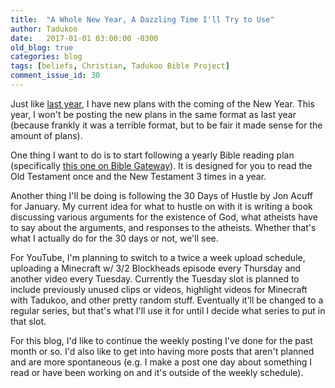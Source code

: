 ```yaml
---
title:  "A Whole New Year, A Dazzling Time I'll Try to Use"
author: Tadukoo
date:   2017-01-01 03:00:00 -0300
old_blog: true
categories: blog
tags: [beliefs, Christian, Tadukoo Bible Project]
comment_issue_id: 30
---
```

Just like <a href="{{ site.baseurl }}{% post_url 2016-01-01-new-year-new-plans %}">last year</a>, I have new plans with the coming of the New Year. This year, 
I won't be posting the new plans in the same format as last year (because frankly it was a terrible format, but to be fair it made sense for the amount of plans).

One thing I want to do is to start following a yearly Bible reading plan (specifically 
<a href="http://www.biblestudytools.com/bible-reading-plan/one-year-immersion-plan.html">this one on Bible Gateway</a>). It is designed for you to read the Old 
Testament once and the New Testament 3 times in a year.

Another thing I'll be doing is following the 30 Days of Hustle by Jon Acuff for January. My current idea for what to hustle on with it is writing a book 
discussing various arguments for the existence of God, what atheists have to say about the arguments, and responses to the atheists. Whether that's what I 
actually do for the 30 days or not, we'll see.

For YouTube, I'm planning to switch to a twice a week upload schedule, uploading a Minecraft w/ 3/2 Blockheads episode every Thursday and another video every 
Tuesday. Currently the Tuesday slot is planned to include previously unused clips or videos, highlight videos for Minecraft with Tadukoo, and other pretty 
random stuff. Eventually it'll be changed to a regular series, but that's what I'll use it for until I decide what series to put in that slot.

For this blog, I'd like to continue the weekly posting I've done for the past month or so. I'd also like to get into having more posts that aren't planned and 
are more spontaneous (e.g. I make a post one day about something I read or have been working on and it's outside of the weekly schedule).
